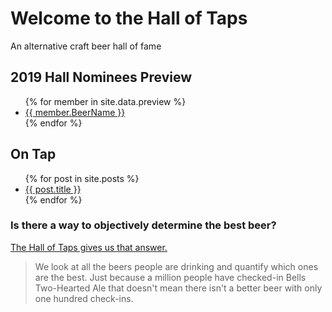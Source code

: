 # Welcome to the Hall of Taps

An alternative craft beer hall of fame

## 2019 Hall Nominees Preview

<ul>
{% for member in site.data.preview %}
  <li>
    <a href="">
      {{ member.BeerName }}
    </a>
  </li>
{% endfor %}
</ul>


## On Tap
<ul>
  {% for post in site.posts %}
    <li>
      <a href="{{ post.url }}">{{ post.title }}</a>
    </li>
  {% endfor %}
</ul>

### Is there a way to objectively determine the best beer?
[The Hall of Taps gives us that answer.](about.md)

> We look at all the beers 
> people are drinking and quantify which ones are the best. 
> Just because a million people have checked-in Bells Two-Hearted Ale 
> that doesn't mean there isn't a better beer with only one hundred check-ins.
